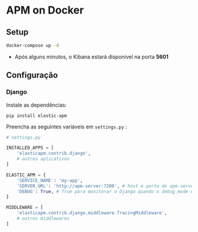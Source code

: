 # APM on Docker

## Setup 

```bash
docker-compose up -d
```

* Após alguns minutos, o Kibana estará disponível na porta **5601**


## Configuração 

### Django

Instale as dependências:

```shell
pip install elastic-apm
```

Preencha as seguintes variáveis em `settings.py` : 

```python
# settings.py

INSTALLED_APPS = [
    'elasticapm.contrib.django',
    # outros aplicativos
]

ELASTIC_APM = {
    'SERVICE_NAME': 'my-app', 
    'SERVER_URL': 'http://apm-server:7200', # host e porta do apm-server
    'DEBUG': True, # True para monitorar o Django quando o debug_mode estiver ligado
}

MIDDLEWARE = [
    'elasticapm.contrib.django.middleware.TracingMiddleware',
    # outros middlewares
]

```

